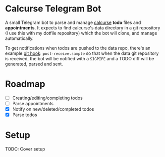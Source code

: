# Calcurse Telegram Bot

A small Telegram bot to parse and manage [calcurse](https://calcurse.org) **todo** files and **appointments**.
It expects to find calcurse's data directory in a git repository (I use this with my dotfile repository) which
the bot will clone, and manage automatically.

To get notifications when todos are pushed to the data repo, there's an example [git hook](https://www.digitalocean.com/community/tutorials/how-to-use-git-hooks-to-automate-development-and-deployment-tasks): `post-receive.sample` so that when the data git repository is received, 
the bot will be notified with a `SIGPIPE` and a TODO diff will be generated, parsed and sent.


# Roadmap

- [ ] Creating/editing/completing todos
- [ ] Parse appointments
- [x] Notify on new/deleted/completed todos
- [x] Parse todos

# Setup

TODO: Cover setup